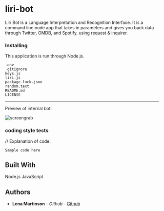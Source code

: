 # liri-bot

Liri Bot is a Language Interpretation and Recognition Interface.
It is a command line node app that takes in parameters and gives you back data through
Twitter, OMDB, and Spotify, using request & inquirer.



### Installing

This application is run through Node.js.

```
.env
.gitignore
keys.js
liri.js
package-lock.json
random.text
README.md
LICENSE

```

***

Preview of internal bot.

<img src="SRC HERE" alt="screengrab">


### coding style tests
// Explanation of code.


```
Sample code here

```


## Built With
Node.js
JavaScript

## Authors
* **Lena Martinson** - *Github* - [Github](https://github.com/Blonded)
